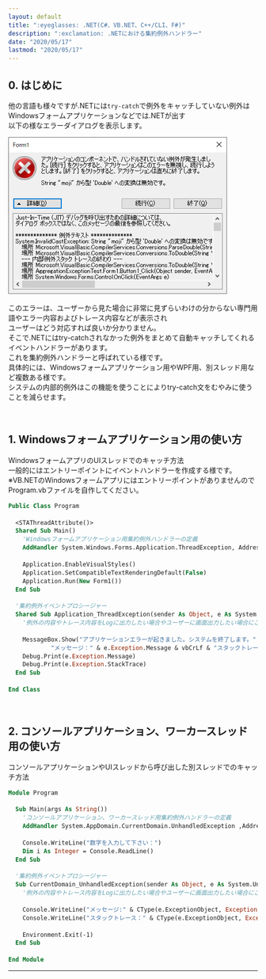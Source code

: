 ```yaml
---
layout: default
title: ":eyeglasses: .NET(C#、VB.NET、C++/CLI、F#)"
description: ":exclamation: .NETにおける集約例外ハンドラー"
date: "2020/05/17"
lastmod: "2020/05/17"
---
```


## 0. はじめに

他の言語も様々ですが.NETには`try-catch`で例外をキャッチしていない例外はWindowsフォームアプリケーションなどでは.NETが出す  
以下の様なエラーダイアログを表示します。  

![0](AggregationException/Exception1.png)  

このエラーは、ユーザーから見た場合に非常に見ずらいわけの分からない専門用語やエラー内容およびトレース内容などが表示され  
ユーザーはどう対応すれば良いか分かりません。  
そこで.NETにはtry-catchされなかった例外をまとめて自動キャッチしてくれるイベントハンドラーがあります。  
これを集約例外ハンドラーと呼ばれている様です。  
具体的には、Windowsフォームアプリケーション用やWPF用、別スレッド用など複数ある様です。  
システムの内部的例外はこの機能を使うことによりtry-catch文をむやみに使うことを減らせます。

<br />

## 1. Windowsフォームアプリケーション用の使い方

WindowsフォームアプリのUIスレッドでのキャッチ方法  
一般的にはエントリーポイントにイベントハンドラーを作成する様です。  
※VB.NETのWindowsフォームアプリにはエントリーポイントがありませんのでProgram.vbファイルを自作してください。  

```vb
Public Class Program

  <STAThreadAttribute()>
  Shared Sub Main()
    'Windowsフォームアプリケーション用集約例外ハンドラーの定義
    AddHandler System.Windows.Forms.Application.ThreadException, AddressOf Application_ThreadException
    
    Application.EnableVisualStyles()
    Application.SetCompatibleTextRenderingDefault(False)
    Application.Run(New Form1())
  End Sub

  '集約例外イベントプロシージャー
  Shared Sub Application_ThreadException(sender As Object, e As System.Threading.ThreadExceptionEventArgs)
    '例外の内容やトレース内容をLogに出力したい場合やユーザーに画面出力したい場合にここへ書きます。
    
    MessageBox.Show("アプリケーションエラーが起きました。システムを終了します。" & vbCrLf &
            "メッセージ：" & e.Exception.Message & vbCrLf & "スタックトレース：" & e.Exception.StackTrace)
    Debug.Print(e.Exception.Message)
    Debug.Print(e.Exception.StackTrace)
  End Sub
  
End Class
```

<br />

## 2. コンソールアプリケーション、ワーカースレッド用の使い方

コンソールアプリケーションやUIスレッドから呼び出した別スレッドでのキャッチ方法  

```vb
Module Program

  Sub Main(args As String())
    'コンソールアプリケーション、ワーカースレッド用集約例外ハンドラーの定義
    AddHandler System.AppDomain.CurrentDomain.UnhandledException ,AddressOf CurrentDomain_UnhandledException
    
    Console.WriteLine("数字を入力して下さい：")
    Dim i As Integer = Console.ReadLine()
  End Sub

  '集約例外イベントプロシージャー
  Sub CurrentDomain_UnhandledException(sender As Object, e As System.UnhandledExceptionEventArgs)
    '例外の内容やトレース内容をLogに出力したい場合やユーザーに画面出力したい場合にここへ書きます。
    
    Console.WriteLine("メッセージ:" & CType(e.ExceptionObject, Exception).Message)
    Console.WriteLine("スタックトレース：" & CType(e.ExceptionObject, Exception).StackTrace)
    
    Environment.Exit(-1)
  End Sub
  
End Module
```

* * *
